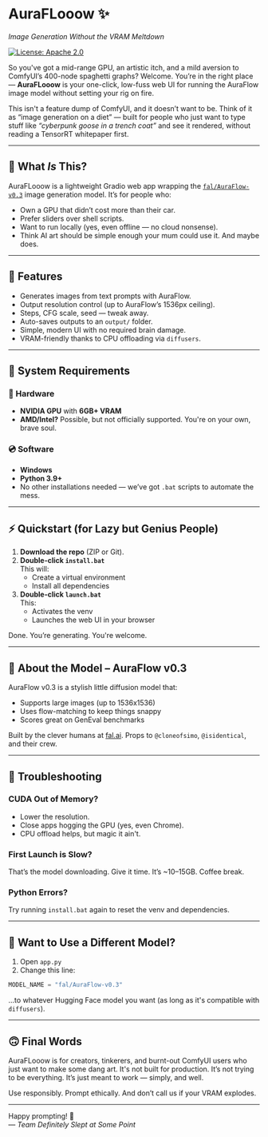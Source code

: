 # AuraFLooow ✨  
_Image Generation Without the VRAM Meltdown_

[![License: Apache 2.0](https://img.shields.io/badge/License-Apache%202.0-blue.svg)](https://opensource.org/licenses/Apache-2.0)

So you've got a mid-range GPU, an artistic itch, and a mild aversion to ComfyUI’s 400-node spaghetti graphs? Welcome. You’re in the right place — **AuraFLooow** is your one-click, low-fuss web UI for running the AuraFlow image model without setting your rig on fire.

This isn't a feature dump of ComfyUI, and it doesn’t want to be. Think of it as “image generation on a diet” — built for people who just want to type stuff like _“cyberpunk goose in a trench coat”_ and see it rendered, without reading a TensorRT whitepaper first.

---

## 🧐 What *Is* This?

AuraFLooow is a lightweight Gradio web app wrapping the [`fal/AuraFlow-v0.3`](https://huggingface.co/fal/AuraFlow-v0.3) image generation model. It’s for people who:

- Own a GPU that didn’t cost more than their car.
- Prefer sliders over shell scripts.
- Want to run locally (yes, even offline — no cloud nonsense).
- Think AI art should be simple enough your mum could use it. And maybe does.

---

## 🎯 Features

- Generates images from text prompts with AuraFlow.
- Output resolution control (up to AuraFlow’s 1536px ceiling).
- Steps, CFG scale, seed — tweak away.
- Auto-saves outputs to an `output/` folder.
- Simple, modern UI with no required brain damage.
- VRAM-friendly thanks to CPU offloading via `diffusers`.

---

## 🧠 System Requirements

### 🧱 Hardware
- **NVIDIA GPU** with **6GB+ VRAM**
- **AMD/Intel?** Possible, but not officially supported. You're on your own, brave soul.

### 💿 Software
- **Windows**
- **Python 3.9+**
- No other installations needed — we’ve got `.bat` scripts to automate the mess.

---

## ⚡ Quickstart (for Lazy but Genius People)

1. **Download the repo** (ZIP or Git).
2. **Double-click `install.bat`**  
   This will:
   - Create a virtual environment
   - Install all dependencies
3. **Double-click `launch.bat`**  
   This:
   - Activates the venv
   - Launches the web UI in your browser

Done. You’re generating. You're welcome.

---

## 🧩 About the Model – AuraFlow v0.3

AuraFlow v0.3 is a stylish little diffusion model that:
- Supports large images (up to 1536x1536)
- Uses flow-matching to keep things snappy
- Scores great on GenEval benchmarks

Built by the clever humans at [fal.ai](https://fal.ai/blog/auraflow). Props to `@cloneofsimo`, `@isidentical`, and their crew.

---

## 🧯 Troubleshooting

### CUDA Out of Memory?
- Lower the resolution.
- Close apps hogging the GPU (yes, even Chrome).
- CPU offload helps, but magic it ain't.

### First Launch is Slow?
That’s the model downloading. Give it time. It’s ~10–15GB. Coffee break.

### Python Errors?
Try running `install.bat` again to reset the venv and dependencies.

---

## 🔁 Want to Use a Different Model?

1. Open `app.py`
2. Change this line:
```python
MODEL_NAME = "fal/AuraFlow-v0.3"
```
…to whatever Hugging Face model you want (as long as it's compatible with `diffusers`).

---

## 🙃 Final Words

AuraFLooow is for creators, tinkerers, and burnt-out ComfyUI users who just want to make some dang art. It's not built for production. It’s not trying to be everything. It’s just meant to work — simply, and well.

Use responsibly. Prompt ethically. And don’t call us if your VRAM explodes.

---

Happy prompting! 🎨  
— *Team Definitely Slept at Some Point*
